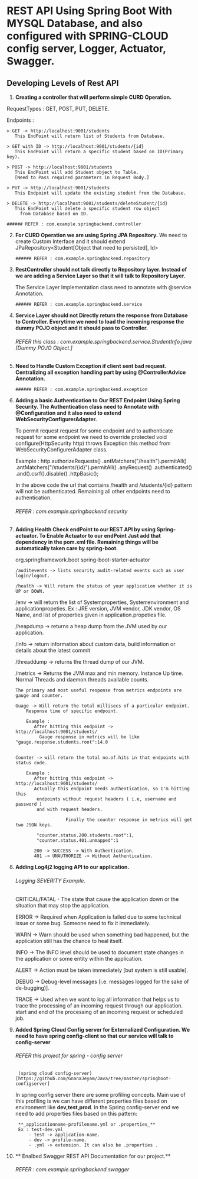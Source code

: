 # REST API Using Spring Boot With MYSQL Database, and also configured with SPRING-CLOUD config server, Logger, Actuator, Swagger.

## Developing Levels of Rest API

 1. **Creating a controller that will perform simple CURD Operation.**

  RequestTypes :
	GET, POST, PUT, DELETE.

  Endpoints : 

	> GET -> http://localhost:9001/students	 
	   This EndPoint will return list of Students from Database.
	
	> GET with ID -> http://localhost:9001/students/{id}	 	
	   This EndPoint will return a specific student based on ID(Primary key).
				
	> POST -> http://localhost:9001/students
	   This EndPoint will add Student object to Table.
	   [Need to Pass required parameters in Request Body.]	 
	
	> PUT -> http://localhost:9001/students
	   This Endpoint will update the existing student from the Database.
	
	> DELETE -> http://localhost:9001/students/deleteStudent/{id}
	   This EndPoint will delete a specific student row object
	     from Database based on ID.

	###### REFER : com.example.springbackend.controller    
	
 2. **For CURD Operation we are using Spring JPA Repository.**
    We need to create Custom Interface and it should extend JPaRepository<Student[Object that need to persisted], Id<Primary Key DataType>> 
	
     	###### REFER : com.example.springbackend.repository

 3. **RestController should not talk directly to Repository layer.
    Instead of we are adding a Service Layer so that it will talk to Repository Layer.**

    The Service Layer Implementation class need to annotate with @service Annotation.
     
     	###### REFER : com.example.springbackend.service    
	
 4. **Service Layer should not Directly return the response from Database to Controller.
    Everytime we need to load the incoming response the dummy POJO object and it
    should pass to Controller.**
	
	###### REFER this class : com.example.springbackend.service.StudentInfo.java [Dummy POJO Object.]

 5. **Need to Handle Custom Exception if client sent bad request.
    Centralizing all exception handling part by using @ControllerAdvice Annotation.**
    
      	###### REFER : com.example.springbackend.exception

 6. **Adding a basic Authentication to Our REST Endpoint Using Spring Security.
    The Authentication class need to Annotate with @Configuration and it also need to extend 
	WebSecurityConfigurerAdapter.**

    To permit request request for some endpoint and to authenticate request for some endpoint
	we need to override protected void configure(HttpSecurity http) throws Exception this method
	from WebSecurityConfigurerAdapter class.
       
      Example : http.authorizeRequests()
		   .antMatchers("/health").permitAll()
		   .antMatchers("/students/{id}").permitAll()
		   .anyRequest()
		   .authenticated()
		   .and().csrf().disable()
		   .httpBasic();
	
	In the above code the url that contains /health and /students/{id} pattern will not be authenticated.
	   Remaining all other endpoints need to authentication.

 	###### REFER : com.example.springbackend.security

 7. **Adding Health Check endPoint to our REST API by using Spring-actuator.
     To Enable Actuator to our endPoint Just add that dependency in the pom.xml file.
     Remaining things will be automatically taken care by spring-boot.**

	<dependency>
		<groupId>org.springframework.boot</groupId>
		<artifactId>spring-boot-starter-actuator</artifactId>
	</dependency>


    	/auditevents -> lists security audit-related events such as user login/logout.
	
    	/health -> Will return the status of your application whether it is UP or DOWN. 

	/env -> will return the list of Systemproperties, Systemenvironment and applicationpropeties.
		Ex : JRE version, JVM vendor, JDK vendor, OS Name, and list of properties given in application.propeties file.
	
	/heapdump -> returns a heap dump from the JVM used by our application.
		    
	/info -> return information about custom data, build information or details about the latest commit
	
	/threaddump -> returns the thread dump of our JVM.
	
	/metrics -> Returns the JVM max and min memory. Instance Up time. Normal Threads and daemon threads available counts.  
		
		The primary and most useful response from metrics endpoints are gauge and counter.
		
		Guage -> Will return the total millisecs of a particular endpoint.
			Response time of specific endpoint.
		
			Example : 
			   After hitting this endpoint -> http://localhost:9001/students/
			     Gauge response in metrics will be like "gauge.response.students.root":14.0


		Counter -> will return the total no.of.hits in that endpoints with status code.
			
			Example : 
			   After hitting this endpoint -> http://localhost:9001/students/ 
			   Actually this endpoint needs authentication, so I'm hitting this 
				endpoints without request headers ( i.e, username and password )
				and with request headers.
			   
                           Finally the counter response in metrics will get two JSON keys.
				
				"counter.status.200.students.root":1,
				"counter.status.401.unmapped":1	
				
			   200 -> SUCCESS -> With Authentication.
			   401 -> UNAUTHORIZE -> Without Authentication.		

 8. **Adding Log4j2 logging API to our application.**
	
	###### Logging SEVERITY Example.
	
	CRITICAL/FATAL - The state that cause the application down or 
		the situation that may stop the application.

	ERROR -> Required when Application is failed due to some technical issue or some bug.
	         Someone need to fix it immediately.
	
	WARN -> Warn should be used when something bad happened, 
		but the application still has the chance to heal itself.
	
	INFO -> The INFO level should be used to document state changes in the 
		application or some entity within the application.
	
	ALERT -> Action must be taken immediately [but system is still usable].

	DEBUG -> Debug-level messages [i.e. messages logged for the sake of de-bugging)].

	TRACE -> Used when we want to log all information that helps us to trace the
		 processing of an incoming request through our application.
		 start and end of the processing of an incoming request or scheduled job.


9. **Added Spring Cloud Config server for Externalized Configuration. We need to have spring config-client
      so that our service will talk to config-server**

 	###### REFER this project for spring - config server 
		(spring cloud config-server)[https://github.com/GnanaJeyam/Java/tree/master/springboot-configserver]
		
	In spring config server there are some profiling concepts. Main use of this profiling is we can have different     	    properties files based on environment like **dev,test,prod**. In the Spring config-server end we need to add 	 properties files based on this pattern:
	
		**_applicationname-profilename.yml or .properties_**
		Ex : test-dev.yml 
		    - test -> application-name.
		    - dev -> profile-name.
		    - .yml -> extension. It can also be .properties .


10. ** Enalbed Swagger REST API Documentation for our project.**
	
	###### REFER : com.example.springbackend.swagger


      	 	
